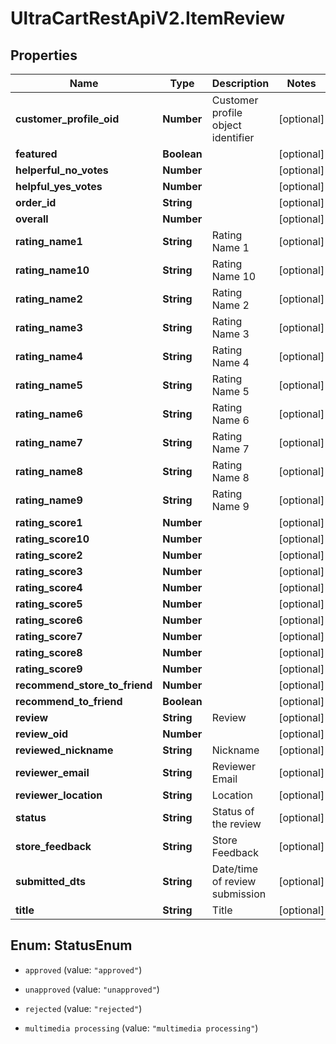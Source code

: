 # UltraCartRestApiV2.ItemReview

## Properties

Name | Type | Description | Notes
------------ | ------------- | ------------- | -------------
**customer_profile_oid** | **Number** | Customer profile object identifier | [optional] 
**featured** | **Boolean** |  | [optional] 
**helperful_no_votes** | **Number** |  | [optional] 
**helpful_yes_votes** | **Number** |  | [optional] 
**order_id** | **String** |  | [optional] 
**overall** | **Number** |  | [optional] 
**rating_name1** | **String** | Rating Name 1 | [optional] 
**rating_name10** | **String** | Rating Name 10 | [optional] 
**rating_name2** | **String** | Rating Name 2 | [optional] 
**rating_name3** | **String** | Rating Name 3 | [optional] 
**rating_name4** | **String** | Rating Name 4 | [optional] 
**rating_name5** | **String** | Rating Name 5 | [optional] 
**rating_name6** | **String** | Rating Name 6 | [optional] 
**rating_name7** | **String** | Rating Name 7 | [optional] 
**rating_name8** | **String** | Rating Name 8 | [optional] 
**rating_name9** | **String** | Rating Name 9 | [optional] 
**rating_score1** | **Number** |  | [optional] 
**rating_score10** | **Number** |  | [optional] 
**rating_score2** | **Number** |  | [optional] 
**rating_score3** | **Number** |  | [optional] 
**rating_score4** | **Number** |  | [optional] 
**rating_score5** | **Number** |  | [optional] 
**rating_score6** | **Number** |  | [optional] 
**rating_score7** | **Number** |  | [optional] 
**rating_score8** | **Number** |  | [optional] 
**rating_score9** | **Number** |  | [optional] 
**recommend_store_to_friend** | **Number** |  | [optional] 
**recommend_to_friend** | **Boolean** |  | [optional] 
**review** | **String** | Review | [optional] 
**review_oid** | **Number** |  | [optional] 
**reviewed_nickname** | **String** | Nickname | [optional] 
**reviewer_email** | **String** | Reviewer Email | [optional] 
**reviewer_location** | **String** | Location | [optional] 
**status** | **String** | Status of the review | [optional] 
**store_feedback** | **String** | Store Feedback | [optional] 
**submitted_dts** | **String** | Date/time of review submission | [optional] 
**title** | **String** | Title | [optional] 



## Enum: StatusEnum


* `approved` (value: `"approved"`)

* `unapproved` (value: `"unapproved"`)

* `rejected` (value: `"rejected"`)

* `multimedia processing` (value: `"multimedia processing"`)




